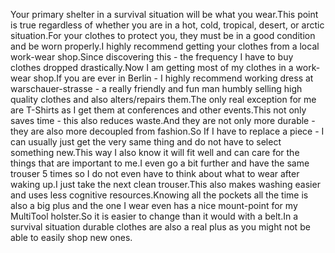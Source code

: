 Your primary shelter in a survival situation will be what you wear.This point is true regardless of whether you are in a hot, cold, tropical, desert, or arctic situation.For your clothes to protect you, they must be in a good condition and be worn properly.I highly recommend getting your clothes from a local work-wear shop.Since discovering this - the frequency I have to buy clothes dropped drastically.Now I am getting most of my clothes in a work-wear shop.If you are ever in Berlin - I highly recommend working dress at warschauer-strasse - a really friendly and fun man humbly selling high quality clothes and also alters/repairs them.The only real exception for me are T-Shirts as I get them at conferences and other events.This not only saves time - this also reduces waste.And they are not only more durable - they are also more decoupled from fashion.So If I have to replace a piece - I can usually just get the very same thing and do not have to select something new.This way I also know it will fit well and can care for the things that are important to me.I even go a bit further and have the same trouser 5 times so I do not even have to think about what to wear after waking up.I just take the next clean trouser.This also makes washing easier and uses less cognitive resources.Knowing all the pockets all the time is also a big plus and the one I wear even has a nice mount-point for my MultiTool holster.So it is easier to change than it would with a belt.In a survival situation durable clothes are also a real plus as you might not be able to easily shop new ones.